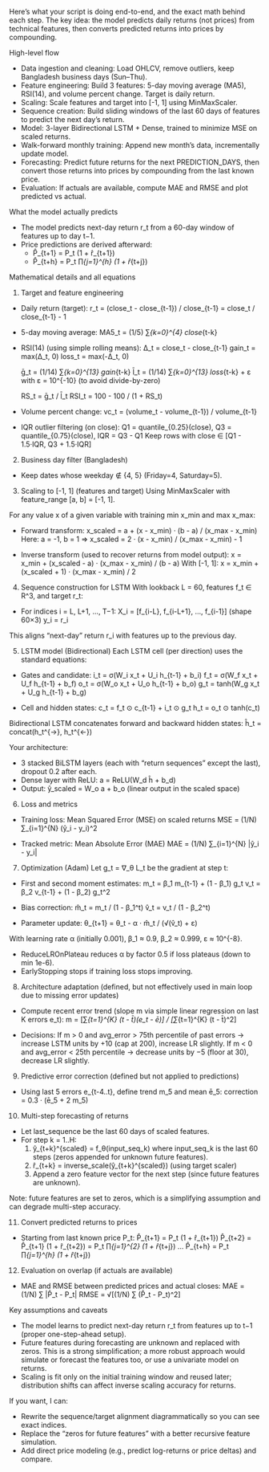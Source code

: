 Here’s what your script is doing end-to-end, and the exact math behind each step. The key idea: the model predicts daily returns (not prices) from technical features, then converts predicted returns into prices by compounding.

High-level flow
- Data ingestion and cleaning: Load OHLCV, remove outliers, keep Bangladesh business days (Sun–Thu).
- Feature engineering: Build 3 features: 5-day moving average (MA5), RSI(14), and volume percent change. Target is daily return.
- Scaling: Scale features and target into [-1, 1] using MinMaxScaler.
- Sequence creation: Build sliding windows of the last 60 days of features to predict the next day’s return.
- Model: 3-layer Bidirectional LSTM + Dense, trained to minimize MSE on scaled returns.
- Walk-forward monthly training: Append new month’s data, incrementally update model.
- Forecasting: Predict future returns for the next PREDICTION_DAYS, then convert those returns into prices by compounding from the last known price.
- Evaluation: If actuals are available, compute MAE and RMSE and plot predicted vs actual.

What the model actually predicts
- The model predicts next-day return r_t from a 60-day window of features up to day t−1.
- Price predictions are derived afterward:
  - P̂_{t+1} = P_t (1 + r̂_{t+1})
  - P̂_{t+h} = P_t ∏_{j=1}^{h} (1 + r̂_{t+j})

Mathematical details and all equations

1) Target and feature engineering
- Daily return (target):
  r_t = (close_t - close_{t-1}) / close_{t-1} = close_t / close_{t-1} - 1

- 5-day moving average:
  MA5_t = (1/5) ∑_{k=0}^{4} close_{t-k}

- RSI(14) (using simple rolling means):
  Δ_t = close_t - close_{t-1}
  gain_t = max(Δ_t, 0)
  loss_t = max(-Δ_t, 0)

  ḡ_t = (1/14) ∑_{k=0}^{13} gain_{t-k}
  l̄_t = (1/14) ∑_{k=0}^{13} loss_{t-k} + ε  with ε = 10^{-10} (to avoid divide-by-zero)

  RS_t = ḡ_t / l̄_t
  RSI_t = 100 - 100 / (1 + RS_t)

- Volume percent change:
  vc_t = (volume_t - volume_{t-1}) / volume_{t-1}

- IQR outlier filtering (on close):
  Q1 = quantile_{0.25}(close), Q3 = quantile_{0.75}(close), IQR = Q3 - Q1
  Keep rows with close ∈ [Q1 - 1.5·IQR, Q3 + 1.5·IQR]

2) Business day filter (Bangladesh)
- Keep dates whose weekday ∉ {4, 5} (Friday=4, Saturday=5).

3) Scaling to [-1, 1] (features and target)
Using MinMaxScaler with feature_range [a, b] = [-1, 1].

For any value x of a given variable with training min x_min and max x_max:

- Forward transform:
  x_scaled = a + (x - x_min) · (b - a) / (x_max - x_min)
  Here: a = -1, b = 1 ⇒ x_scaled = 2 · (x - x_min) / (x_max - x_min) - 1

- Inverse transform (used to recover returns from model output):
  x = x_min + (x_scaled - a) · (x_max - x_min) / (b - a)
  With [-1, 1]: x = x_min + (x_scaled + 1) · (x_max - x_min) / 2

4) Sequence construction for LSTM
With lookback L = 60, features f_t ∈ R^3, and target r_t:

- For indices i = L, L+1, …, T−1:
  X_i = [f_{i-L}, f_{i-L+1}, …, f_{i-1}]  (shape 60×3)
  y_i = r_i

This aligns “next-day” return r_i with features up to the previous day.

5) LSTM model (Bidirectional)
Each LSTM cell (per direction) uses the standard equations:
- Gates and candidate:
  i_t = σ(W_i x_t + U_i h_{t-1} + b_i)
  f_t = σ(W_f x_t + U_f h_{t-1} + b_f)
  o_t = σ(W_o x_t + U_o h_{t-1} + b_o)
  g_t = tanh(W_g x_t + U_g h_{t-1} + b_g)

- Cell and hidden states:
  c_t = f_t ⊙ c_{t-1} + i_t ⊙ g_t
  h_t = o_t ⊙ tanh(c_t)

Bidirectional LSTM concatenates forward and backward hidden states:
  ĥ_t = concat(h_t^{→}, h_t^{←})

Your architecture:
- 3 stacked BiLSTM layers (each with “return sequences” except the last), dropout 0.2 after each.
- Dense layer with ReLU: a = ReLU(W_d ĥ + b_d)
- Output: ŷ_scaled = W_o a + b_o (linear output in the scaled space)

6) Loss and metrics
- Training loss: Mean Squared Error (MSE) on scaled returns
  MSE = (1/N) ∑_{i=1}^{N} (ŷ_i - y_i)^2

- Tracked metric: Mean Absolute Error (MAE)
  MAE = (1/N) ∑_{i=1}^{N} |ŷ_i - y_i|

7) Optimization (Adam)
Let g_t = ∇_θ L_t be the gradient at step t:

- First and second moment estimates:
  m_t = β_1 m_{t-1} + (1 - β_1) g_t
  v_t = β_2 v_{t-1} + (1 - β_2) g_t^2

- Bias correction:
  m̂_t = m_t / (1 - β_1^t)
  v̂_t = v_t / (1 - β_2^t)

- Parameter update:
  θ_{t+1} = θ_t - α · m̂_t / (√(v̂_t) + ε)

With learning rate α (initially 0.001), β_1 ≈ 0.9, β_2 ≈ 0.999, ε ≈ 10^{-8}.

- ReduceLROnPlateau reduces α by factor 0.5 if loss plateaus (down to min 1e-6).
- EarlyStopping stops if training loss stops improving.

8) Architecture adaptation (defined, but not effectively used in main loop due to missing error updates)
- Compute recent error trend (slope m via simple linear regression on last K errors e_t):
  m = [∑_{t=1}^{K} (t - t̄)(e_t - ē)] / [∑_{t=1}^{K} (t - t̄)^2]

- Decisions:
  If m > 0 and avg_error > 75th percentile of past errors → increase LSTM units by +10 (cap at 200), increase LR slightly.
  If m < 0 and avg_error < 25th percentile → decrease units by −5 (floor at 30), decrease LR slightly.

9) Predictive error correction (defined but not applied to predictions)
- Using last 5 errors e_{t-4..t}, define trend m_5 and mean ē_5:
  correction = 0.3 · (ē_5 + 2 m_5)

10) Multi-step forecasting of returns
- Let last_sequence be the last 60 days of scaled features.
- For step k = 1..H:
  1) ŷ_{t+k}^{scaled} = f_θ(input_seq_k)  where input_seq_k is the last 60 steps (zeros appended for unknown future features).
  2) r̂_{t+k} = inverse_scale(ŷ_{t+k}^{scaled})  (using target scaler)
  3) Append a zero feature vector for the next step (since future features are unknown).

Note: future features are set to zeros, which is a simplifying assumption and can degrade multi-step accuracy.

11) Convert predicted returns to prices
- Starting from last known price P_t:
  P̂_{t+1} = P_t (1 + r̂_{t+1})
  P̂_{t+2} = P̂_{t+1} (1 + r̂_{t+2}) = P_t ∏_{j=1}^{2} (1 + r̂_{t+j})
  …
  P̂_{t+h} = P_t ∏_{j=1}^{h} (1 + r̂_{t+j})

12) Evaluation on overlap (if actuals are available)
- MAE and RMSE between predicted prices and actual closes:
  MAE = (1/N) ∑ |P̂_t - P_t|
  RMSE = √[(1/N) ∑ (P̂_t - P_t)^2]

Key assumptions and caveats
- The model learns to predict next-day return r_t from features up to t−1 (proper one-step-ahead setup).
- Future features during forecasting are unknown and replaced with zeros. This is a strong simplification; a more robust approach would simulate or forecast the features too, or use a univariate model on returns.
- Scaling is fit only on the initial training window and reused later; distribution shifts can affect inverse scaling accuracy for returns.

If you want, I can:
- Rewrite the sequence/target alignment diagrammatically so you can see exact indices.
- Replace the “zeros for future features” with a better recursive feature simulation.
- Add direct price modeling (e.g., predict log-returns or price deltas) and compare.
